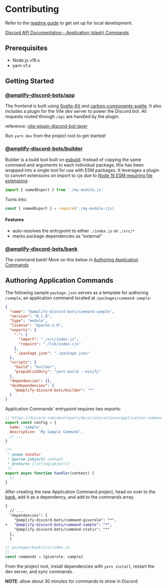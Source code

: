 # Contributing

Refer to the [readme guide](./readme.md#development) to get set up for local development.

[Discord API Documentation - Application (slash) Commands](https://discord.com/developers/docs/interactions/application-commands)

## Prerequisites

- Node.js v16.x
- yarn v1.x

## Getting Started

### [@amplify-discord-bots/app](./packages/app)

The frontend is built using [Svelte-Kit](https://kit.svelte.dev) and [carbon-components-svelte](https://carbon-components-svelte.onrender.com/). It also includes a plugin for the Vite dev server to power the Discord bot. All requests routed through `/api` are handled by the plugin.

reference: [vite-plugin-discord-bot-layer](./packages/vite-plugin-discord-bot-layer)

Run `yarn dev` from the project root to get started!

### [@amplify-discord-bots/builder](./packages/builder)

Builder is a build tool built on [esbuild](https://esbuild.github.io/). Instead of copying the same command and arguments to each individual package, this has been wrapped into a single tool for use with ESM packages. It leverages a plugin to convert extensions on import to cjs due to [Node 16 ESM requiring file extensions](https://nodejs.org/docs/latest-v16.x/api/esm.html#mandatory-file-extensions):

```js
import { namedExport } from './my-module.js'
```

Turns into:

```js
const { namedExport } = require('./my-module.cjs)
```

#### Features

- auto-resolves the entrypoint to either `./index.js` or `./src/*`
- marks package dependencies as "external"

### [@amplify-discord-bots/bank](./packages/bank)

The command bank! More on this below in [Authoring Application Commands](#authoring-application-commands)

## Authoring Application Commands

The following sample `package.json` serves as a template for authoring `/sample`, an application command located at `/packages/command-sample`:

```json
{
  "name": "@amplify-discord-bots/command-sample",
  "version": "0.1.0",
  "type": "module",
  "license": "Apache-2.0",
  "exports": {
    ".": {
      "import": "./src/index.js",
      "require": "./lib/index.cjs"
    },
    "./package.json": "./package.json"
  },
  "scripts": {
    "build": "builder",
    "prepublishOnly": "yarn build --minify"
  },
  "dependencies": {},
  "devDependencies": {
    "@amplify-discord-bots/builder": "*"
  }
}
```

Application Commands' entrypoint requires two exports:

```js
// https://discord.com/developers/docs/interactions/application-commands#application-command-object-application-command-structure
export const config = {
  name: 'sample',
  description: 'My Sample Command',
  // ...
}

/**
 * @name handler
 * @param {object} context
 * @returns {(string|object)}
 */
export async function handler(context) {
  //
}
```

After creating the new Application Command project, head on over to the [bank](./packages/bank), add it as a dependency, and add to the commands array.

```diff
{
  // ...
  "dependencies": {
    "@amplify-discord-bots/command-giverole": "*",
+   "@amplify-discord-bots/command-sample": "*",
    "@amplify-discord-bots/command-static": "*"
  },
  }
```

```js
// packages/bank/src/index.js
// ...
const commands = [giverole, sample]
```

From the project root, install dependencies with `yarn install`, restart the dev server, and sync commands.

**NOTE**: allow about 30 minutes for commands to show in Discord
